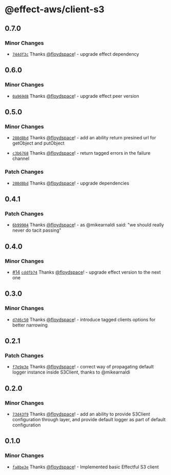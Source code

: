# @effect-aws/client-s3

## 0.7.0

### Minor Changes

- [`744df3c`](https://github.com/floydspace/effect-aws/commit/744df3ca6406b3a35e3066d5fe11ca7082c4c454) Thanks [@floydspace](https://github.com/floydspace)! - upgrade effect dependency

## 0.6.0

### Minor Changes

- [`0a969d8`](https://github.com/floydspace/effect-aws/commit/0a969d8a74c3bf1b87ff6a1c8bf689af849797e1) Thanks [@floydspace](https://github.com/floydspace)! - upgrade effect peer version

## 0.5.0

### Minor Changes

- [`280d8bd`](https://github.com/floydspace/effect-aws/commit/280d8bd6686d6e7a2b73322a047e8eb22263b1e1) Thanks [@floydspace](https://github.com/floydspace)! - add an ability return presined url for getObject and putObject

- [`c3b6768`](https://github.com/floydspace/effect-aws/commit/c3b6768ec54b62e05f8fbb771cb890ba6aee27c2) Thanks [@floydspace](https://github.com/floydspace)! - return tagged errors in the failure channel

### Patch Changes

- [`280d8bd`](https://github.com/floydspace/effect-aws/commit/280d8bd6686d6e7a2b73322a047e8eb22263b1e1) Thanks [@floydspace](https://github.com/floydspace)! - upgrade dependencies

## 0.4.1

### Patch Changes

- [`6b99904`](https://github.com/floydspace/effect-aws/commit/6b9990497bdb20f240d8261b6382db421e9a3ec2) Thanks [@floydspace](https://github.com/floydspace)! - as @mikearnaldi said: "we should really never do tacit passing"

## 0.4.0

### Minor Changes

- [#14](https://github.com/floydspace/effect-aws/pull/14) [`cddfb74`](https://github.com/floydspace/effect-aws/commit/cddfb74a00b10a13ccfe3749e90961119c4f0906) Thanks [@floydspace](https://github.com/floydspace)! - upgrade effect version to the next one

## 0.3.0

### Minor Changes

- [`d7d6c50`](https://github.com/floydspace/effect-aws/commit/d7d6c500de9aa538f76a5b8cfc9ffac741210d33) Thanks [@floydspace](https://github.com/floydspace)! - introduce tagged clients options for better narrowing

## 0.2.1

### Patch Changes

- [`f7e9e3e`](https://github.com/floydspace/effect-aws/commit/f7e9e3ed4c2cb5dc0e0b9e0895278307a182a0d2) Thanks [@floydspace](https://github.com/floydspace)! - correct way of propagating default logger instance inside S3Client, thanks to @mikearnaldi

## 0.2.0

### Minor Changes

- [`73d43f9`](https://github.com/floydspace/effect-aws/commit/73d43f94752109bdad9682b8260e8f84ac8c6d5b) Thanks [@floydspace](https://github.com/floydspace)! - add an ability to provide S3Client configuration through layer, and provide default logger as part of default configuration

## 0.1.0

### Minor Changes

- [`fa8be3e`](https://github.com/floydspace/effect-aws/commit/fa8be3ed0dcd2109b831f233f3edf6bece65b914) Thanks [@floydspace](https://github.com/floydspace)! - Implemented basic Effectful S3 client
